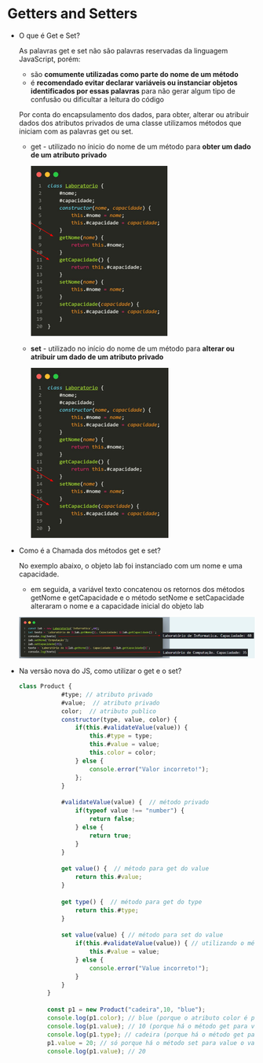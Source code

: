 # Getters and Setters

- O que é Get e Set?
    
    As palavras get e set não são palavras reservadas da linguagem JavaScript, porém:
    
    - são **comumente utilizadas como parte do nome de um método**
    - é **recomendado evitar declarar variáveis ou instanciar objetos identificados por essas palavras** para não gerar algum tipo de confusão ou dificultar a leitura do código
    
    Por conta do encapsulamento dos dados, para obter, alterar ou atribuir dados dos atributos  privados de uma classe utilizamos métodos que iniciam com as palavras get ou set.
    
    - get - utilizado no ínicio do nome de um método para **obter um dado de um atributo privado**
        
        ![Untitled](Getters%20and%20Setters%2034118f9609054719b6eae85d02e57293/Untitled.png)
        
    - **set** - utilizado no início do nome de um método para **alterar ou atribuir um dado de um atributo privado**
        
        ![Untitled](Getters%20and%20Setters%2034118f9609054719b6eae85d02e57293/Untitled%201.png)
        
- Como é a Chamada dos métodos get e set?
    
    No exemplo abaixo, o objeto lab foi instanciado com um nome e uma capacidade.
    
    - em seguida, a variável texto concatenou os retornos dos métodos getNome e getCapacidade e o método setNome e setCapacidade alteraram o nome e a capacidade inicial do objeto lab
    
    ![Untitled](Getters%20and%20Setters%2034118f9609054719b6eae85d02e57293/Untitled%202.png)
    
- Na versão nova do JS, como utilizar o get e o set?
    
    ```jsx
    class Product {
                #type; // atributo privado
                #value;  // atributo privado
                color;  // atributo publico
                constructor(type, value, color) {
                    if(this.#validateValue(value)) {
                        this.#type = type;
                        this.#value = value;
                        this.color = color;
                    } else {
                        console.error("Valor incorreto!");
                    };
                }
                
                #validateValue(value) {  // método privado
                    if(typeof value !== "number") {
                        return false;
                    } else {
                        return true;
                    }
                }
    
                get value() {  // método para get do value
                    return this.#value;
                }
    
                get type() {  // método para get do type
                    return this.#type;
                }
    
                set value(value) { // método para set do value
                    if(this.#validateValue(value)) { // utilizando o método privado para validação
                        this.#value = value;
                    } else {
                        console.error("Value incorreto!");
                    }
                }
            }
    
            const p1 = new Product("cadeira",10, "blue");
            console.log(p1.color); // blue (porque o atributo color é publico)
            console.log(p1.value); // 10 (porque há o método get para value)
            console.log(p1.type); // cadeira (porque há o método get para type)
            p1.value = 20; // só porque há o método set para value o valor é troca
            console.log(p1.value); // 20 
    ```